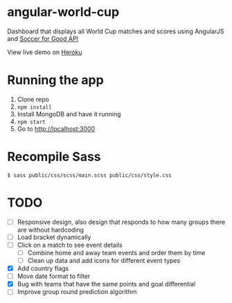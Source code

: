 angular-world-cup
=================

Dashboard that displays all World Cup matches and scores using AngularJS and [Soccer for Good API](https://github.com/estiens/world_cup_json)

View live demo on [Heroku](http://angular-world-cup.herokuapp.com/)

# Running the app

1. Clone repo
2. `npm install`
3. Install MongoDB and have it running
4. `npm start`
5. Go to [http://localhost:3000](http://localhost:3000)

# Recompile Sass

```
$ sass public/css/scss/main.scss public/css/style.css
```

# TODO

- [ ] Responsive design, also design that responds to how many groups there are without hardcoding
- [ ] Load bracket dynamically
- [ ] Click on a match to see event details
    - [ ] Combine home and away team events and order them by time
    - [ ] Clean up data and add icons for different event types
- [x] Add country flags
- [ ] Move date format to filter
- [x] Bug with teams that have the same points and goal differential
- [ ] Improve group round prediction algorithm